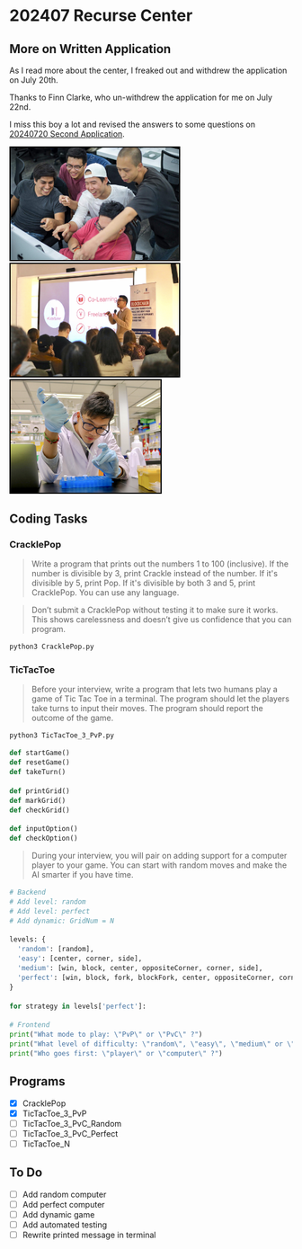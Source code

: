# 202407 Recurse Center

## More on Written Application

As I read more about the center, I freaked out and withdrew the application on July 20th.

Thanks to Finn Clarke, who un-withdrew the application for me on July 22nd.

I miss this boy a lot and revised the answers to some questions on [20240720 Second Application](../20240720%20Second%20Application.md).

<img width='300' style="border: 2px solid black;" src='./03_42.jpg' alt="42"/>   <img width='300' style="border: 2px solid black;" src='./02_Coderbunker.jpg' alt="Coderbunker"/>   <img width='266.67' style="border: 2px solid black;" src='./01_Biology.jpg' alt="Biology"/>

## Coding Tasks

### CracklePop

> Write a program that prints out the numbers 1 to 100 (inclusive). If the number is divisible by 3, print Crackle instead of the number. If it's divisible by 5, print Pop. If it's divisible by both 3 and 5, print CracklePop. You can use any language.
<!--  -->
> Don’t submit a CracklePop without testing it to make sure it works. This shows carelessness and doesn’t give us confidence that you can program.

```bash
python3 CracklePop.py
```

### TicTacToe

> Before your interview, write a program that lets two humans play a game of Tic Tac Toe in a terminal. The program should let the players take turns to input their moves. The program should report the outcome of the game.

```bash
python3 TicTacToe_3_PvP.py
```

```py
def startGame()
def resetGame()
def takeTurn()

def printGrid()
def markGrid()
def checkGrid()

def inputOption()
def checkOption()
```

> During your interview, you will pair on adding support for a computer player to your game. You can start with random moves and make the AI smarter if you have time.

```py
# Backend
# Add level: random
# Add level: perfect
# Add dynamic: GridNum = N

levels: {
  'random': [random],
  'easy': [center, corner, side],
  'medium': [win, block, center, oppositeCorner, corner, side],
  'perfect': [win, block, fork, blockFork, center, oppositeCorner, corner, side],
}

for strategy in levels['perfect']:

# Frontend
print("What mode to play: \"PvP\" or \"PvC\" ?")
print("What level of difficulty: \"random\", \"easy\", \"medium\" or \"perfect\" ?")
print("Who goes first: \"player\" or \"computer\" ?")
```

## Programs

- [x] CracklePop
- [x] TicTacToe_3_PvP
- [ ] TicTacToe_3_PvC_Random
- [ ] TicTacToe_3_PvC_Perfect
- [ ] TicTacToe_N

## To Do

- [ ] Add random computer
- [ ] Add perfect computer
- [ ] Add dynamic game
- [ ] Add automated testing
- [ ] Rewrite printed message in terminal
